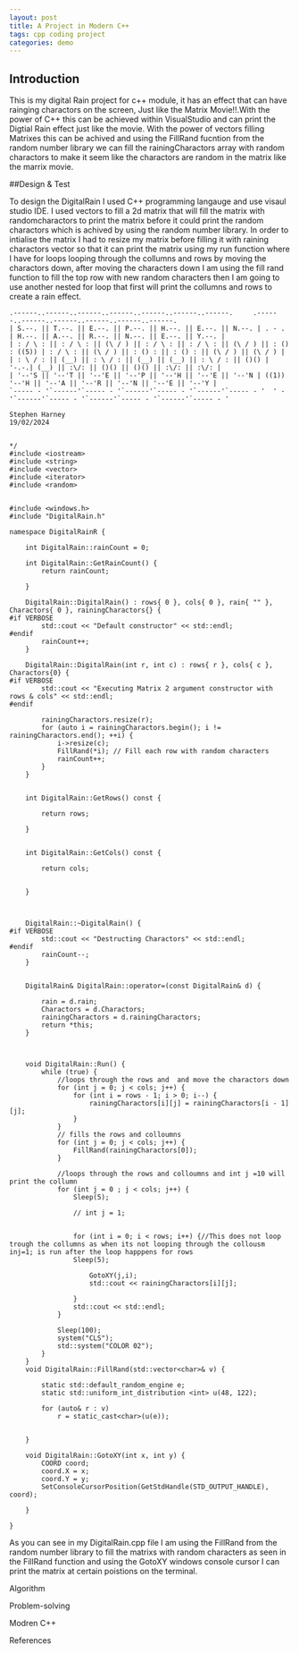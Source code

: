 ```yaml
---
layout: post
title: A Project in Modern C++
tags: cpp coding project
categories: demo
---
```


## Introduction

This is my digital Rain project for c++ module, it has an effect that can have rainging charactors on the screen,
Just like the Matrix Movie!!.With the power of C++ this can be achieved within VisualStudio and can print the Digtial Rain effect just like the movie. With the power of vectors filling Matrixes this can be achived and using the FillRand fucntion from the random number library we can fill the rainingCharactors array with random charactors to make it seem like the charactors are random in the matrix like the marrix movie.       

##Design & Test


To design the DigitalRain I used C++ programming langauge and use visaul studio IDE.
I used vectors to fill a 2d matrix that will fill the matrix with randomcharactors to print the matrix before it could print the random charactors which is achived by using the random number library. In order to intialise the matrix I had to resize my matrix before filling it with raining charactors vector so that it can print the matrix using my run function where I have for loops looping through the collumns and rows by moving the charactors down, after moving the characters down I am using the fill rand function to fill the top row with new random characters then I am going to use another nested for loop that first will print the collumns and rows to create a rain effect.

````/*
.------..------..------..------..------..------..------.     .------..------..------..------..------..------.
| S.--. || T.--. || E.--. || P.--. || H.--. || E.--. || N.--. | . - . | H.--. || A.--. || R.--. || N.--. || E.--. || Y.--. |
| : / \ : || : / \ : || (\ / ) || : / \ : || : / \ : || (\ / ) || : () : ((5)) | : / \ : || (\ / ) || : () : || : () : || (\ / ) || (\ / ) |
| : \ / : || (__) || : \ / : || (__) || (__) || : \ / : || ()() | '-.-.| (__) || :\/: || ()() || ()() || :\/: || :\/: |
| '--'S || '--'T || '--'E || '--'P || '--'H || '--'E || '--'N | ((1)) '--'H || '--'A || '--'R || '--'N || '--'E || '--'Y |
`----- - '`------'`----- - '`------'`----- - '`------'`----- - '  ' - '`------'`----- - '`------'`----- - '`------'`----- - '

Stephen Harney
19/02/2024


*/ 
#include <iostream>
#include <string>
#include <vector>
#include <iterator> 
#include <random>


#include <windows.h>
#include "DigitalRain.h"

namespace DigitalRainR {

	int DigitalRain::rainCount = 0;

	int DigitalRain::GetRainCount() {
		return rainCount;

	}

	DigitalRain::DigitalRain() : rows{ 0 }, cols{ 0 }, rain{ "" }, Charactors{ 0 }, rainingCharactors{} {
#if VERBOSE
		std::cout << "Default constructor" << std::endl;
#endif
		rainCount++;
	}

	DigitalRain::DigitalRain(int r, int c) : rows{ r }, cols{ c }, Charactors{0} {
#if VERBOSE 
		std::cout << "Executing Matrix 2 argument constructor with rows & cols" << std::endl;
#endif 

		rainingCharactors.resize(r);
		for (auto i = rainingCharactors.begin(); i != rainingCharactors.end(); ++i) {
			i->resize(c);
			FillRand(*i); // Fill each row with random characters
			rainCount++;
		}
	}


	int DigitalRain::GetRows() const {

		return rows;

	}


	int DigitalRain::GetCols() const {

		return cols;


	}



	DigitalRain::~DigitalRain() {
#if VERBOSE
		std::cout << "Destructing Charactors" << std::endl;
#endif
		rainCount--;
	}


	DigitalRain& DigitalRain::operator=(const DigitalRain& d) {
	
		rain = d.rain;
		Charactors = d.Charactors;
		rainingCharactors = d.rainingCharactors;
		return *this;
	}


	
	void DigitalRain::Run() {
		while (true) {
			//loops through the rows and  and move the charactors down
			for (int j = 0; j < cols; j++) {
				for (int i = rows - 1; i > 0; i--) {
					rainingCharactors[i][j] = rainingCharactors[i - 1][j];
				}
			}
			// fills the rows and colloumns
			for (int j = 0; j < cols; j++) {
				FillRand(rainingCharactors[0]);
			}

			//loops through the rows and colloumns and int j =10 will print the collumn
			for (int j = 0 ; j < cols; j++) {
				Sleep(5);
		
				// int j = 1;
				
			
				for (int i = 0; i < rows; i++) {//This does not loop trough the collumns as when its not looping through the collousm inj=1; is run after the loop happpens for rows 
				Sleep(5);
			
					GotoXY(j,i);
					std::cout << rainingCharactors[i][j];
					
				}
				std::cout << std::endl;
			}

			Sleep(100); 
			system("CLS"); 
			std::system("COLOR 02"); 
		}
	}
	void DigitalRain::FillRand(std::vector<char>& v) {

		static std::default_random_engine e;
		static std::uniform_int_distribution <int> u(48, 122);

		for (auto& r : v)
			r = static_cast<char>(u(e));


	}

	void DigitalRain::GotoXY(int x, int y) {
		COORD coord;
		coord.X = x;
		coord.Y = y;
		SetConsoleCursorPosition(GetStdHandle(STD_OUTPUT_HANDLE), coord);
		
	}

}

`````
As you can see in my DigitalRain.cpp file I am using the FillRand from the random number library to fill the matrixs with random characters as seen in the FillRand function and using the GotoXY windows console cursor I can print the matrix at certain poistions on the terminal.

             
Algorithm 



Problem-solving

Modren C++

References



